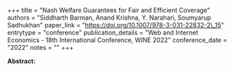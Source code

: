+++
title = "Nash Welfare Guarantees for Fair and Efficient Coverage"
authors = "Siddharth Barman, Anand Krishna, Y. Narahari, Soumyarup Sadhukhan"
paper_link = "https://doi.org/10.1007/978-3-031-22832-2\_15"
entrytype = "conference"
publication_details = "Web and Internet Economics - 18th International Conference,  WINE 2022"
conference_date = "2022"
notes = ""
+++

<b>Abstract:</b>
